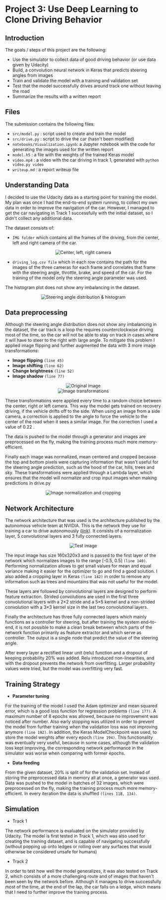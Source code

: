 # Project 3: Use Deep Learning to Clone Driving Behavior

## Introduction

The goals / steps of this project are the following:
* Use the simulator to collect data of good driving behavior (or use data given by Udacity)
* Build, a convolution neural network in Keras that predicts steering angles from images
* Train and validate the model with a training and validation set
* Test that the model successfully drives around track one without leaving the road
* Summarize the results with a written report

## Files

The submission contains the following files:
* `src/model.py` : script used to create and train the model
* `src/drive.py` : script to drive the car (hasn't been modified)
* `notebooks/Visualization.ipynb`: a Jupyter notebook with the code for generating the images used for the written report
* `model.h5` : a file with the weights of the trained Keras model
* `video.mp4` : a video with the car driving in track 1, generated with `python video.py video`
* `writeup.md` : a report writeup file

## Understanding Data

I decided to use the Udacity data as a starting point for training the model. My plan was once I had the end-to-end system running, to collect my own data in order to improve the navigation of the car. However, I managed to get the car navigating in Track 1 successfully with the initial dataset, so I didn't collect any additional data.

The dataset consists of:
- `IMG folder` which contains all the frames of the driving, from the center, left and right camera of the car.

<div style="text-align:center"><img src ="images/crl.png" alt="Center, left, right camera"/></div>

- `driving_log.csv file` which in each row contains the path for the images of the three cameras for each frame and correlates that frame with the steering angle, throttle, brake, and speed of the car. For the training of the model only the steering angle parameter was used.

The histogram plot does not show any imbalancing in the dataset.

<div style="text-align:center"><img src ="images/angle_distribution.png" alt="Steering angle distribution & histogram"/></div>

## Data preprocessing

Although the steering angle distribution does not show any imbalancing in the dataset, the car track is a loop the requires counterclockwise driving most of the time, so the car will not be able to stay on track in cases where it will have to steer to the right with large angle.
To mitigate this problem I applied image flipping and further augmented the data with 3 more image transformations:

- **Image flipping** `(line 45)`
- **Image shifting** `(line 62)`
- **Change brightness** `(line 52)`
- **Image shadow** `(line 77)`

<div style="text-align:center"><img src ="images/original.png" alt="Original image"/></div>

<div style="text-align:center"><img src ="images/transformations.png" alt="Image transformations"/></div>

These transformations were applied every time to a random choice between the center, right or left camera. This way the model gets trained on recovery driving, if the vehicle drifts off to the side. When using an image from a side camera, a correction is applied to the angle to force the vehicle to the center of the road when it sees a similar image. For the correction I used a value of 0.22 .

The data is pushed to the model through a generator and images are preprocessed on the fly, making the training process much more memory-efficient.

Finally each image was normalized, mean centered and cropped because the top and bottom pixels were capturing information that wasn't useful for the steering angle prediction, such as the hood of the car, hills, trees and sky. These transformations were applied through a Lambda layer, which ensures that the model will normalize and crop input images when making predictions in drive.py

<div style="text-align:center"><img src ="images/crop.png" alt="Image normalization and cropping"/></div>

## Network Architecture

The network architecture that was used is the architecture published by the autonomous vehicle team at NVIDIA. This is the network they use for training a car to drive autonomously ([link](http://images.nvidia.com/content/tegra/automotive/images/2016/solutions/pdf/end-to-end-dl-using-px.pdf)). It consists of a normalization layer, 5 convolutional layers and 3 fully connected layers.

<div style="text-align:center"><img src ="images/model.png" alt="Test image"/></div>

The input image has size 160x320x3 and is passed to the first layer of the network which normalizes images to the range [-0.5, 0.5] `(line 140)`. Performing normalization allows to get small values for mean and equal variance making it easier for the optimizer to go and find a good solution. I also added a cropping layer in Keras `(line 142)` in order to remove any information such as trees and mountains that was not useful for the model.

These layers are followed by convolutional layers are designed to perform feature extraction. Strided convolutions are used in the first three convolutional layers with a 2×2 stride and a 5×5 kernel and a non-strided convolution with a 3×3 kernel size in the last two convolutional layers.

Finally the architecture has three fully connected layers which mainly functions as a controller for steering, but after training the system end-to-end, it is not possible to make a clean break between which parts of the network function primarily as feature extractor and which serve as controller. The output is a single node that predict the value of the steering angle.

After every layer a rectified linear unit (relu) function and a dropout of keeping probability 20% was added. Relu introduced non-linearities, and with the dropout prevents the network from overfitting. Larger probability values were tried, but the model was overfitting very fast.


## Training Strategy

- **Parameter tuning**

For the training of the model I used the Adam optimizer and mean squared error, which is a good loss function for regression problems `(line 177)`. A maximum number of 8 epochs was allowed, because no improvement was noticed after number. Also early stopping was utilized in order to prevent the model from further training when the validation loss was not improving anymore `(line 192)`. In addition, the Keras ModelCheckpoint was used, to store the model weights after every epoch `(line 194)`. This functionality was eventually very useful, because in some cases, although the validation loss kept improving, the corresponding network performance in the simulator was worse when comparing with former epochs.

- **Data feeding**

From the given dataset, 20% is split of for the validation set. Instead of storing the preprocessed data in memory all at once, a generator was used. Data was pushed to the model in batches of 32 images, which were preprocessed on the fly, making the training process much more memory-efficient. In every iteration the data is shuffled `(lines 118, 134)`.


## Simulation

- Track 1

The network performance is evaluated on the simulator provided by Udacity. The model is first tested in Track 1, which was also used for creating the training dataset, and is capable of navigating successfully (without popping up onto ledges or rolling over any surfaces that would otherwise be considered unsafe for humans)

- Track 2

In order to test how well the model generalizes, it was also tested on Track 2, which consists of a more challenging route and of images that haven't been seen by the network before. Although it manages to drive successfully most of the time, at the end of the lap, the car falls on a ledge, which means that I need to further improve the training process.
